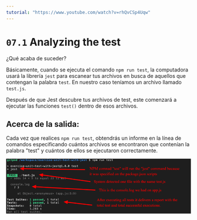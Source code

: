 ```yaml
---
tutorial: "https://www.youtube.com/watch?v=rhQvCSp4Uqw"
---
```


# `07.1` Analyzing the test

¿Qué acaba de suceder?

Básicamente, cuando se ejecuta el comando `npm run test`, la computadora usará la librería `jest` para escanear tus archivos en busca de aquellos que contengan la palabra `test`. En nuestro caso teníamos un archivo llamado `test.js`.

Después de que Jest descubre tus archivos de test, este comenzará a ejecutar las funciones `test()` dentro de esos archivos.

## Acerca de la salida:

Cada vez que realices `npm run test`, obtendrás un informe en la línea de comandos especificando cuántos archivos se encontraron que contenían la palabra "test" y cuántos de ellos se ejecutaron correctamente.

![Reporte de Jest](../../assets/08.1jest-report.png)
